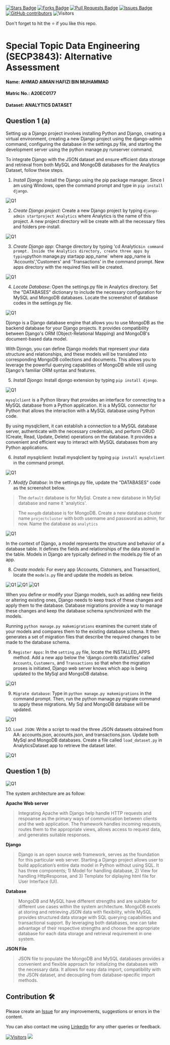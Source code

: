 <a href="https://github.com/drshahizan/SECP3843/stargazers"><img src="https://img.shields.io/github/stars/drshahizan/SECP3843" alt="Stars Badge"/></a>
<a href="https://github.com/drshahizan/SECP3843/network/members"><img src="https://img.shields.io/github/forks/drshahizan/SECP3843" alt="Forks Badge"/></a>
<a href="https://github.com/drshahizan/SECP3843/pulls"><img src="https://img.shields.io/github/issues-pr/drshahizan/SECP3843" alt="Pull Requests Badge"/></a>
<a href="https://github.com/drshahizan/SECP3843/issues"><img src="https://img.shields.io/github/issues/drshahizan/SECP3843" alt="Issues Badge"/></a>
<a href="https://github.com/drshahizan/SECP3843/graphs/contributors"><img alt="GitHub contributors" src="https://img.shields.io/github/contributors/drshahizan/SECP3843?color=2b9348"></a>
![Visitors](https://api.visitorbadge.io/api/visitors?path=https%3A%2F%2Fgithub.com%2Fdrshahizan%2FSECP3843&labelColor=%23d9e3f0&countColor=%23697689&style=flat)


Don't forget to hit the :star: if you like this repo.

# Special Topic Data Engineering (SECP3843): Alternative Assessment 

#### Name: AHMAD AIMAN HAFIZI BIN MUHAMMAD
#### Matric No.: A20EC0177
#### Dataset: ANALYTICS DATASET

## Question 1 (a)

Setting up a Django project involves installing Python and Django, creating a virtual environment, creating a new Django project using the django-admin command, configuring the database in the settings.py file, and starting the development server using the python manage.py runserver command.

To integrate Django with the JSON dataset and ensure efficient data storage and retrieval from both MySQL and MongoDB databases for the Analytics Dataset, follow these steps.

1. *Install Django*: Install the Django using the pip package manager. Since I am using Windows, open the command prompt and type in `pip install django`.

![Q1](https://github.com/drshahizan/SECP3843/blob/main/submission/AimanHafizi619/Question%201/files/images/Q1%20image1.png)

2. *Create Django project*: Create a new Django project by typing `django-admin startproject Analytics` where Analytics is the name of this project. A new project directory will be create with all the necessary files and folders pre-install.

![Q1](https://github.com/drshahizan/SECP3843/blob/main/submission/AimanHafizi619/Question%201/files/images/Q1%20image2.png)

3. *Create Django app*: Change directory by typing 'cd Analytics` in command prompt. Inside the Analytics directory, create three apps by typing `python manage.py startapp app_name` where app_name is 'Accounts','Customers' and 'Transactions' in the command prompt. New apps directory with the required files will be created.

![Q1](https://github.com/drshahizan/SECP3843/blob/main/submission/AimanHafizi619/Question%201/files/images/Q1%20image12.png)

4. *Locate Database*: Open the settings.py file in Analytics directory. Set the "DATABASES" dictionary to include the necessary configuration for MySQL and MongoDB databases. Locate the screenshot of database codes in the settings.py file.

![Q1](https://github.com/drshahizan/SECP3843/blob/main/submission/AimanHafizi619/Question%201/files/images/Q1%20image4.png)

Djongo is a Django database engine that allows you to use MongoDB as the backend database for your Django projects. It provides compatibility between Django's ORM (Object-Relational Mapping) and MongoDB's document-based data model.

With Djongo, you can define Django models that represent your data structure and relationships, and these models will be translated into corresponding MongoDB collections and documents. This allows you to leverage the powerful querying capabilities of MongoDB while still using Django's familiar ORM syntax and features.

5. *Install Djongo*: Install djongo extension by typing `pip install djongo`.

![Q1](https://github.com/drshahizan/SECP3843/blob/main/submission/AimanHafizi619/Question%201/files/images/Q1%20image5.png)

`mysqlclient` is a Python library that provides an interface for connecting to a MySQL database from a Python application. It is a MySQL connector for Python that allows the interaction with a MySQL database using Python code.

By using mysqlclient, it can establish a connection to a MySQL database server, authenticate with the necessary credentials, and perform CRUD (Create, Read, Update, Delete) operations on the database. It provides a convenient and efficient way to interact with MySQL databases from any Python applications.

6. *Install mysqlclient*: Install mysqlclient by typing `pip install mysqlclient` in the command prompt.

![Q1](https://github.com/drshahizan/SECP3843/blob/main/submission/AimanHafizi619/Question%201/files/images/Q1%20image6.png)

7. *Modify Databse*: In the settings.py file, update the "DATABASES" code as the screenshot below.
   
>The `default` database is for MySql. Create a new database in MySql database and name it 'analytics'.


>The `mongdb` database is for MongoDB. Create a new database cluster name `projectcluster` with both username and password as admin, for now. Name the database as `analytics`

![Q1](https://github.com/drshahizan/SECP3843/blob/main/submission/AimanHafizi619/Question%201/files/images/Q1%20image7.png)

In the context of Django, a model represents the structure and behavior of a database table. It defines the fields and relationships of the data stored in the table. Models in Django are typically defined in the models.py file of an app.

8. *Create models*: For every app (Accounts, Cistomers, and Transaction), locate the `models.py` file and update the models as below.

![Q1](https://github.com/drshahizan/SECP3843/blob/main/submission/AimanHafizi619/Question%201/files/images/Q1%20image13.png)
![Q1](https://github.com/drshahizan/SECP3843/blob/main/submission/AimanHafizi619/Question%201/files/images/Q1%20image14.png)
![Q1](https://github.com/drshahizan/SECP3843/blob/main/submission/AimanHafizi619/Question%201/files/images/Q1%20image%2015.png)

When you define or modify your Django models, such as adding new fields or altering existing ones, Django needs to keep track of these changes and apply them to the database. Database migrations provide a way to manage these changes and keep the database schema synchronized with the models.

Running `python manage.py makemigrations` examines the current state of your models and compares them to the existing database schema. It then generates a set of migration files that describe the required changes to be made to the database schema.

9. `Register Apps`: In the `setting.py` file, locate the INSTALLED_APPS method. Add a new app below the 'django.contrib.statisfiles' called `Accounts`, `Customers`, and `Transactions` so that when the migration proses is initiated, Django web server knows which app is being updated to the MySql and MongoDB databse.

![Q1](https://github.com/drshahizan/SECP3843/blob/main/submission/AimanHafizi619/Question%201/files/images/Q1%20image16.png)

9. `Migrate database`: Type in `python manage.py makemigrations` in the command prompt. Then, run the python manage.py migrate command to apply these migrations. My Sql and MongoDB database will be updated.

![Q1](https://github.com/drshahizan/SECP3843/blob/main/submission/AimanHafizi619/Question%201/files/images/Q1%20image9.png)

10. `Load JSON`: Write a script to read the three JSON datasets obtained from AA: accounts.json, accounts.json, and transactions.json. Update both MySql and MongoDB databases. Create a file called `load_dataset.py` in AnalyticsDataset app to retrieve the dataset later.

![Q1](https://github.com/drshahizan/SECP3843/blob/main/submission/AimanHafizi619/Question%201/files/images/Q1%20image10.png)

## Question 1 (b)

![Q1](https://github.com/drshahizan/SECP3843/blob/main/submission/AimanHafizi619/Question%201/files/images/Q1%20image18.png)

The system architecture are as follow:

**Apache Web server** 

>Integrating Apache with Django help handle HTTP requests and respoanse as the primary ways of communication between clients and the web application. The framework handles incoming requests, routes them to the appropriate views, allows access to request data, and generates suitable responses.

**Django**

> Django is an open source web framework, serves as the foundation for this particular web server. Starting a Django project allows user to build application’s entire data model in Python without using SQL. It has three components; 1) Model for handling database, 2) View for handling HttpResponse, and 3) Template for diplaying html file for User Interface (UI).

**Database**

>MongoDB and MySQL have different strengths and are suitable for different use cases within the system architecture. MongoDB excels at storing and retrieving JSON data with flexibility, while MySQL provides structured data storage with SQL querying capabilities and transactional support. By leveraging both databases, one can take advantage of their respective strengths and choose the appropriate database for each data storage and retrieval requirement in one system.

**JSON File**

>JSON file to populate the MongoDB and MySQL databases provides a convenient and flexible approach for initializing the databases with the necessary data. It allows for easy data import, compatibility with the JSON dataset, and decoupling from database-specific import methods.


## Contribution 🛠️
Please create an [Issue](https://github.com/drshahizan/special-topic-data-engineering/issues) for any improvements, suggestions or errors in the content.

You can also contact me using [Linkedin](https://www.linkedin.com/in/aiman-hafizi-63b0a8275/) for any other queries or feedback.

[![Visitors](https://api.visitorbadge.io/api/visitors?path=https%3A%2F%2Fgithub.com%2Fdrshahizan&labelColor=%23697689&countColor=%23555555&style=plastic)](https://visitorbadge.io/status?path=https%3A%2F%2Fgithub.com%2Fdrshahizan)
![](https://hit.yhype.me/github/profile?user_id=81284918)



